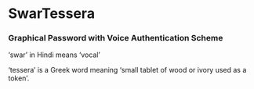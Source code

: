 # SwarTessera
### Graphical Password with Voice Authentication Scheme

‘swar’ in Hindi means ‘vocal’

‘tessera’ is a Greek word meaning ‘small tablet of wood or ivory used as a token’.
